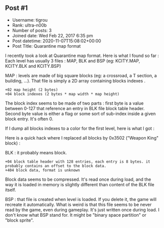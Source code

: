 ## Post #1
- Username: tigrou
- Rank: ultra-n00b
- Number of posts: 3
- Joined date: Wed Feb 22, 2017 6:35 pm
- Post datetime: 2020-11-07T15:08:02+00:00
- Post Title: Quarantine map format

I recently took a look at Quarantine map format.  Here is what I found so far : 
Each level has usually 3 files : MAP, BLK and BSP (eg: KCITY.MAP, KCITY.BLK and KCITY.BSP)

MAP : levels are made of big square blocks (eg: a crossroad, a T section, a building, ...). 
That file is simply a 2D array containing blocks indexes .

```
+02 map height (2 bytes)
+04 block indexes (2 bytes * map width * map height)
```


The block index seems to be made of two parts : first byte is a value between 0-127 that reference an entry in BLK file block table header.
Second byte value is either a flag or some sort of sub-index inside a given block entry. It's often 0.

If I dump all blocks indexes to a color for the first level, here is what I got : 


Here is a quick hack where I replaced all blocks by 0x3502 ("Weapon King" block) :


BLK : it probably means block.

```
+04 block table header with 128 entries, each entry is 8 bytes. it probably contains an offset to the block data.
+404 block data, format is unknown
```


Block data seems to be compressed. It's read once during load, and the way it is loaded in memory is slightly different than content of the BLK file itself. 

BSP : that file is created when level is loaded. If you delete it, the game will recreate it automatically.
What is weird is that this file seems to be never read by the game, even during gameplay. It's just written once during load.
I don't know what BSP stand for. It might be "binary space partition" or "block sprite".
